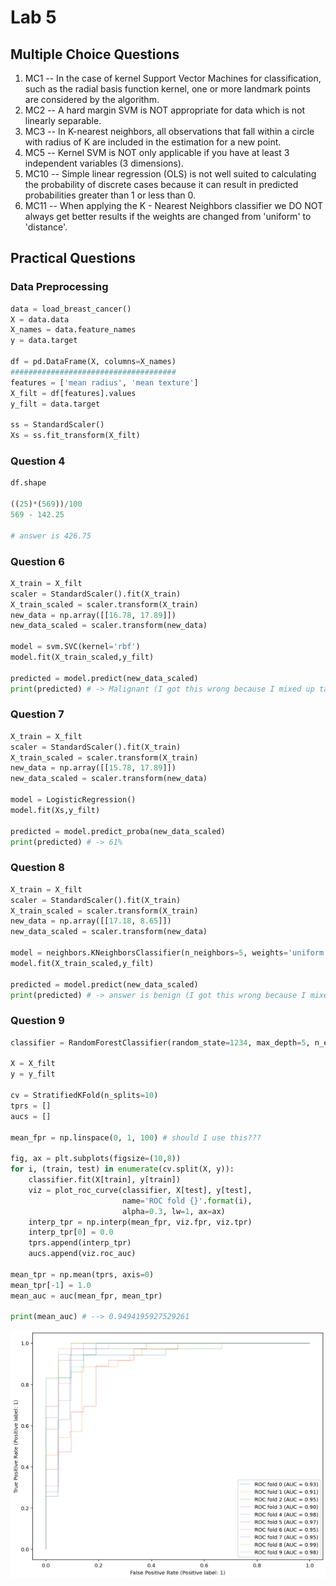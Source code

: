 # Lab 5

## Multiple Choice Questions
1. MC1 -- In the case of kernel Support Vector Machines for classification, such as  the radial basis function kernel, one or more landmark points are considered by the algorithm.
2. MC2 -- A hard margin SVM is NOT appropriate for data which is not linearly separable.
3. MC3 -- In K-nearest neighbors, all observations that fall within a circle with radius of K are included in the estimation for a new point.
5. MC5 -- Kernel SVM is NOT only applicable if you have at least 3 independent variables (3 dimensions).
10. MC10 -- Simple linear regression (OLS) is not well suited to calculating the probability of discrete cases because it can result in predicted probabilities greater than 1 or less than 0.
11. MC11 -- When applying the K - Nearest Neighbors classifier we DO NOT always get better results if the weights are changed from 'uniform' to 'distance'.

## Practical Questions

### Data Preprocessing

```python
data = load_breast_cancer()
X = data.data
X_names = data.feature_names
y = data.target

df = pd.DataFrame(X, columns=X_names)
#####################################
features = ['mean radius', 'mean texture']
X_filt = df[features].values
y_filt = data.target

ss = StandardScaler()
Xs = ss.fit_transform(X_filt)
```

### Question 4

```python
df.shape

((25)*(569))/100
569 - 142.25

# answer is 426.75
```

### Question 6

```python
X_train = X_filt
scaler = StandardScaler().fit(X_train)
X_train_scaled = scaler.transform(X_train)
new_data = np.array([[16.78, 17.89]])
new_data_scaled = scaler.transform(new_data)

model = svm.SVC(kernel='rbf')
model.fit(X_train_scaled,y_filt)

predicted = model.predict(new_data_scaled)
print(predicted) # -> Malignant (I got this wrong because I mixed up target labels)
```

### Question 7

```python
X_train = X_filt
scaler = StandardScaler().fit(X_train)
X_train_scaled = scaler.transform(X_train)
new_data = np.array([[15.78, 17.89]])
new_data_scaled = scaler.transform(new_data)

model = LogisticRegression()
model.fit(Xs,y_filt)

predicted = model.predict_proba(new_data_scaled)
print(predicted) # -> 61%
```

### Question 8

```python
X_train = X_filt
scaler = StandardScaler().fit(X_train)
X_train_scaled = scaler.transform(X_train)
new_data = np.array([[17.18, 8.65]])
new_data_scaled = scaler.transform(new_data)

model = neighbors.KNeighborsClassifier(n_neighbors=5, weights='uniform')
model.fit(X_train_scaled,y_filt)

predicted = model.predict(new_data_scaled)
print(predicted) # -> answer is benign (I got this wrong because I mixed up target labels)
```

### Question 9

```python
classifier = RandomForestClassifier(random_state=1234, max_depth=5, n_estimators = 100)

X = X_filt
y = y_filt

cv = StratifiedKFold(n_splits=10)
tprs = []
aucs = []

mean_fpr = np.linspace(0, 1, 100) # should I use this???

fig, ax = plt.subplots(figsize=(10,8))
for i, (train, test) in enumerate(cv.split(X, y)):
    classifier.fit(X[train], y[train])
    viz = plot_roc_curve(classifier, X[test], y[test],
                         name='ROC fold {}'.format(i),
                         alpha=0.3, lw=1, ax=ax)
    interp_tpr = np.interp(mean_fpr, viz.fpr, viz.tpr)
    interp_tpr[0] = 0.0
    tprs.append(interp_tpr)
    aucs.append(viz.roc_auc)

mean_tpr = np.mean(tprs, axis=0)
mean_tpr[-1] = 1.0
mean_auc = auc(mean_fpr, mean_tpr)

print(mean_auc) # --> 0.9494195927529261
```

![](roc.png)
